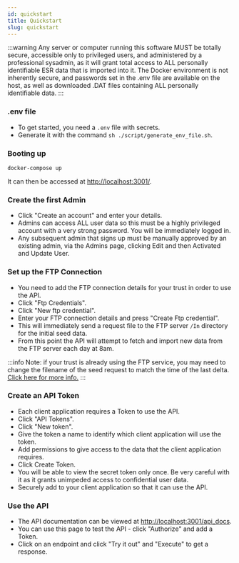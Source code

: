 ```yaml
---
id: quickstart
title: Quickstart
slug: quickstart
---
```


:::warning
  Any server or computer running this software MUST be totally secure, accessible only to privileged users, and administered by a professional sysadmin, as it will grant total access to ALL personally identifiable ESR data that is imported into it. The Docker environment is not inherently secure, and passwords set in the .env file are available on the host, as well as downloaded .DAT files containing ALL personally identifiable data.
:::

### .env file

- To get started, you need a `.env` file with secrets.
- Generate it with the command `sh ./script/generate_env_file.sh`.

### Booting up

```
docker-compose up
```

It can then be accessed at [http://localhost:3001/](http://localhost:3001/).

### Create the first Admin

- Click "Create an account" and enter your details.
- Admins can access ALL user data so this must be a highly privileged account with a very strong password. You will be immediately logged in.
- Any subsequent admin that signs up must be manually approved by an existing admin, via the Admins page, clicking Edit and then Activated and Update User.

### Set up the FTP Connection

- You need to add the FTP connection details for your trust in order to use the API.
- Click "Ftp Credentials".
- Click "New ftp credential".
- Enter your FTP connection details and press "Create Ftp credential".
- This will immediately send a request file to the FTP server `/In` directory for the initial seed data.
- From this point the API will attempt to fetch and import new data from the FTP server each day at 8am.

:::info
Note: if your trust is already using the FTP service, you may need to change the filename of the seed request to match the time of the last delta. [Click here for more info.](quickstart.md)
:::

### Create an API Token

- Each client application requires a Token to use the API.
- Click "API Tokens".
- Click "New token".
- Give the token a name to identify which client application will use the token.
- Add permissions to give access to the data that the client application requires.
- Click Create Token.
- You will be able to view the secret token only once. Be very careful with it as it grants unimpeded access to confidential user data.
- Securely add to your client application so that it can use the API.

### Use the API

- The API documentation can be viewed at [http://localhost:3001/api_docs](http://localhost:3001/api_docs).
- You can use this page to test the API - click "Authorize" and add a Token.
- Click on an endpoint and click "Try it out" and "Execute" to get a response.
